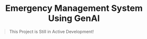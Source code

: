 <div style="text-align: center;">
  <h1>Emergency Management System Using GenAI</h1>
</div>

> This Project is Still in Active Development!
